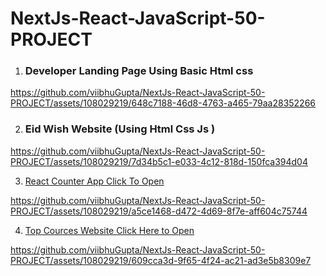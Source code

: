 # NextJs-React-JavaScript-50-PROJECT

1. <h3>Developer Landing Page Using Basic Html css</h3>
   
https://github.com/viibhuGupta/NextJs-React-JavaScript-50-PROJECT/assets/108029219/648c7188-46d8-4763-a465-79aa28352266 

2. <h3>Eid Wish Website (Using Html Css Js )</h3>
   
https://github.com/viibhuGupta/NextJs-React-JavaScript-50-PROJECT/assets/108029219/7d34b5c1-e033-4c12-818d-150fca394d04

3. <a href="https://react-counter-app-1.netlify.app/" target="_blank" >React Counter App Click To Open</a>  <br/>

https://github.com/viibhuGupta/NextJs-React-JavaScript-50-PROJECT/assets/108029219/a5ce1468-d472-4d69-8f7e-aff604c75744

4.   <a href="https://top-new-cources.netlify.app/" target="_blank" >Top Cources Website Click Here to Open</a>  <br/>

https://github.com/viibhuGupta/NextJs-React-JavaScript-50-PROJECT/assets/108029219/609cca3d-9f65-4f24-ac21-ad3e5b8309e7









